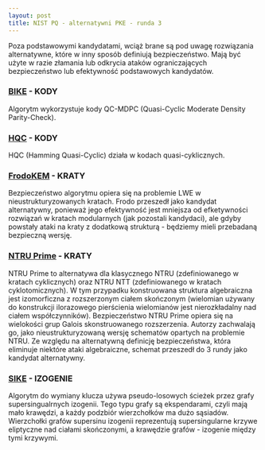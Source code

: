 ```yaml
---
layout: post
title: NIST PQ - alternatywni PKE - runda 3
---
```


Poza podstawowymi kandydatami, wciąż brane są pod uwagę rozwiązania alternatywne, które
w inny sposób definiują bezpieczeństwo. Mają być użyte w razie złamania lub odkrycia
ataków ograniczających bezpieczeństwo lub efektywność podstawowych kandydatów.

### [BIKE](http://bikesuite.org/) - KODY

Algorytm wykorzystuje kody QC-MDPC (Quasi-Cyclic Moderate Density Parity-Check).

### [HQC](http://pqc-hqc.org) - KODY

HQC (Hamming Quasi-Cyclic) działa w kodach quasi-cyklicznych.

### [FrodoKEM](http://frodokem.org) - KRATY

Bezpieczeństwo algorytmu opiera się na problemie LWE w nieustrukturyzowanych kratach.
Frodo przeszedł jako kandydat alternatywny, ponieważ jego efektywność jest mniejsza od
efketywności rozwiązań w kratach modularnych (jak pozostali kandydaci), ale gdyby powstały
ataki na kraty z dodatkową strukturą - będziemy mieli przebadaną bezpieczną wersję.

### [NTRU Prime](https://ntruprime.cr.yp.to/) - KRATY

NTRU Prime to alternatywa dla klasycznego NTRU (zdefiniowanego w kratach cyklicznych)
oraz NTRU NTT (zdefiniowanego w kratach cyklotomicznych). W tym przypadku konstruowana
struktura algebraiczna jest izomorficzna z rozszerzonym ciałem skończonym (wielomian używany
do konstrukcji ilorazowego pierścienia wielomianów jest nierozkładalny nad ciałem współczynników).
Bezpieczeństwo NTRU Prime opiera się na wielokości grup Galois skonstruowanego rozszerzenia.
Autorzy zachwalają go, jako nieustrukturyzowaną wersję schematów opartych na problemie NTRU.
Ze względu na alternatywną definicję bezpieczeństwa, która eliminuje niektóre ataki algebraiczne,
schemat przeszedł do 3 rundy jako kandydat alternatywny.

### [SIKE](http://sike.org/) - IZOGENIE

Algorytm do wymiany klucza używa pseudo-losowych ścieżek przez grafy supersingualrnych izogenii.
Tego typu grafy są ekspendarami, czyli mają mało krawędzi, a każdy podzbiór wierzchołków ma dużo sąsiadów.
Wierzchołki grafów supersinu izogenii reprezentują supersingularne krzywe eliptyczne nad ciałami skończonymi,
a krawędzie grafów - izogenie między tymi krzywymi.
